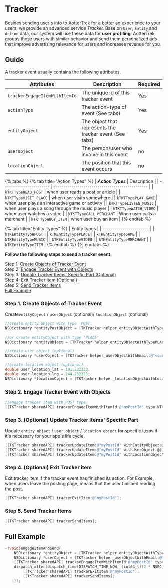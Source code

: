 # Tracker

Besides [sending user's info](user-setting.md) to AotterTrek for a better ad experience to your users, we provide an advanced service _Tracker._ Base on `User`, `Entity` and `Action` data, our system will use these data for **user profiling**. AotterTrek groups these users with similar behavior and send them personalized ads that improve advertising relevance for users and increases revenue for you.

## Guide

A tracker event usually contains the following attributes.

| Attributes                    | Description                                             | Required |
| ----------------------------- | ------------------------------------------------------- | -------- |
| `trackerEngageItemWithItemId` | The unique id of this tracker event                     | Yes      |
| `actionType`                  | The action-type of event (See tabs)                     | Yes      |
| `entityObject`                | The object that represents the tracker event (See tabs) | Yes      |
| `userObject`                  | The person/user who involve in this event               | no       |
| `locationObject`              | The position that this event occurs                     | no       |

{% tabs %}
{% tab title="Action Types" %}
| _**Action Types**_      | Description                                     |
| ----------------------- | ----------------------------------------------- |
| `kTKTTypeREAD_POST`     | when user reads a post or article               |
| `kTKTTypeVISIT_PLACE`   | when user visits somewhere                      |
| `kTKTTypePLAY_GAME`     | when user plays an interactive game or activity |
| `kTKTTypeLISTEN_MUSIC`  | when user plays a song through the music player |
| `kTKTTypeWATCH_VIDEO`   | when user watches a video                       |
| `kTKTTypeCALL_MERCHANT` | When user calls a merchant                      |
| `kTKTTypeBUY_ITEM`      | when user buy an item                           |
{% endtab %}

{% tab title="Entity Types" %}
| Entity types            |
| ----------------------- |
| `kTKEntityTypePOST`     |
| `kTKEntityTypePLACE`    |
| `kTKEntityTypeGAME`     |
| `kTKEntityTypeMUSIC`    |
| `kTKEntityTypeVIDEO`    |
| `kTKEntityTypeMERCHANT` |
| `kTKEntityTypeITEM`     |
{% endtab %}
{% endtabs %}

**Follow the following steps to send a tracker event.**

Step 1: [Create Objects of Tracker Event](tracker.md#step-1-create-objects-of-tracker-event)\
Step 2: [Engage Tracker Event with Objects](tracker.md#step-2-engage-trakcer-event-with-these-parts)\
Step 3: [Update Tracker Items' Specific Part (Optional)](tracker.md#step3-optional-update-the-tracker-items39-specific-part-if-needed)\
Step 4: [Exit Tracker item (Optional)](tracker.md#step-4-optional-exit-tracker-item-if-the-tracker-event-has-clear-end-time)\
Step 5: [Send Tracker Items](tracker.md#step-5-send-tracker-items)\
[Full Example](tracker.md#example)

### Step 1. Create Objects of Tracker Event

Create`entityObject` / `userObject` (optional)/ `locationObject` (optional)

```objectivec
//create entity object with type 'POST'
NSDictionary *entityPostObject = [TKTracker helper_entityObjectWithTypePOST:@"myPostId" title:@"post title" url:@"http://agirls.aotter.net" tags:nil categories:@[@"news"] reference:nil publishedDate:nil imageUrl:nil author:@"F.D.KKK" meta:@{@"something": @"ffff"}];
   
//or create entityObject with type 'PLACE'
NSDictionary *entityObject = [TKTracker helper_entityObjectWithTypePLACE:[NSString stringWithFormat:@"myPlaceEntityId"] title:@"Taipei" url:@"" tags:@[@"city",@"play",@"Taiwan"] categories:@[@"travel"] address:@"New Taipei City" lat:102.333 lng:63.333 meta:@{@"A": @"how do you turn this on?",@"address": @"new address shoud not be seen"}];

//create user object (optional)
NSDictionary *userObject = [TKTracker helper_userObjectWithEmail:@"<current_user_email>" phone:@"<current_user_phone>" fbId:@"<current_user_fbId>" gender:@"<F or M for current User>" birthday:[NSDate date] additionalMeta:nil];

//create location object (optional)
double user_location_lat = 191.232323;
double user_location_lng = 244.232323;
NSDictionary *locationObject = [TKTracker helper_locationObjectWithLocationId:@"<your_location_id>" title:nil url:@"" categories:@[@"user_location"] address:nil lat:user_location_lat lng:user_location_lng additionalMeta:nil];
```

### Step 2. Engage Tracker Event with Objects <a href="#step-2-engage-trakcer-event-with-these-parts" id="step-2-engage-trakcer-event-with-these-parts"></a>

```objectivec
//engage trakcer item with POST type
[[TKTracker sharedAPI] trackerEngageItemWithItemId:@"myPostId" type:kTKTTypeREAD_POST userObject:userObject entityObject:entityObject locationObject:locationObject];
```

### Step 3. (Optional)  Update Tracker Items' Specific Part <a href="#step3-optional-update-the-tracker-items39-specific-part-if-needed" id="step3-optional-update-the-tracker-items39-specific-part-if-needed"></a>

Update `entity object` / `user object` / `location object` for specific items if it's necessary for your app's life cycle.

```objectivec
[[TKTracker sharedAPI] trackerUpdateItem:@"myPostId" withEntityObject:@{@"foo":@"bar"}];
[[TKTracker sharedAPI] trackerUpdateItem:@"myPostId" withUserObject:@{@"foo":@"bar"}];
[[TKTracker sharedAPI] trackerUpdateItem:@"myPostId" withLocationObject:@{@"foo":@"bar"}];
```

### Step 4. (Optional) Exit Tracker item <a href="#step-4-optional-exit-tracker-item-if-the-tracker-event-has-clear-end-time" id="step-4-optional-exit-tracker-item-if-the-tracker-event-has-clear-end-time"></a>

Exit tracker item if the tracker event has finished its action. For Example, when users leave the posting page, means that the user finished reading the post.

```objectivec
[[TKTracker sharedAPI] trackerExitItem:@"myPostId"];
```

### Step 5. Send Tracker Items <a href="#step-5-send-tracker-items" id="step-5-send-tracker-items"></a>

```objectivec
[[TKTracker sharedAPI] trackerSendItems];        
```

## Full Example <a href="#example" id="example"></a>

```objectivec
-(void)engageItemAndSend{
    NSDictionary *entityObject = [TKTracker helper_entityObjectWithTypePOST:@"myPostId" title:@"post title" url:@"http://agirls.aotter.net" tags:nil categories:@[@"news"] reference:nil publishedDate:nil imageUrl:nil author:nil];
    NSDictionary *userObject = [TKTracker helper_userObjectWithEmail:@"my@email.net" phone:@"0922333444" fbId:@"" gender:@"M" birthday:@"1999/05/02" additionalMeta:nil];
    [[TKTracker sharedAPI] trackerEngageItemWithItemId:@"myPostId" type:kTKTTypeREAD_POST userObject:userObject entityObject:entityObject locationObject:nil];
    dispatch_after(dispatch_time(DISPATCH_TIME_NOW, (int64_t)(2 * NSEC_PER_SEC)), dispatch_get_main_queue(), ^{
        [[TKTracker sharedAPI] trackerExitItem:@"myPostId"];
        [[TKTracker sharedAPI] trackerSendItems];
    });
```

